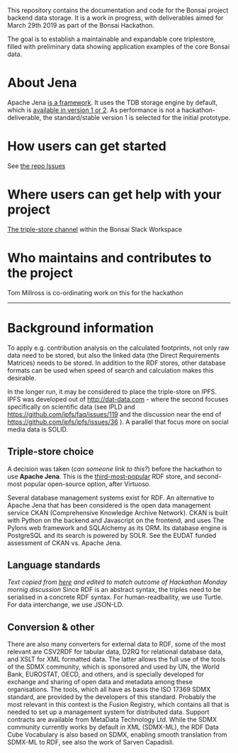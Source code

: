 This repository contains the documentation and code for the Bonsai project backend data storage. It is a work in progress, with deliverables aimed for March 29th 2019 as part of the Bonsai Hackathon.

The goal is to establish a maintainable and expandable core triplestore, filled with preliminary data showing application examples of the core Bonsai data.


# About Jena
Apache Jena [is a framework](https://jena.apache.org/getting_started/index.html). It uses the TDB storage engine by default, which is [available in version 1 or 2](https://jena.apache.org/documentation/tdb/index.html). As performance is not a hackathon-deliverable, the standard/stable version 1 is selected for the initial prototype.


# How users can get started
See [the repo Issues](https://github.com/BONSAMURAIS/triple-store/issues)

# Where users can get help with your project
[The triple-store channel](https://bonsai-open.slack.com/messages/CH9MHJL2K) within the Bonsai Slack Workspace 

# Who maintains and contributes to the project
Tom Millross is co-ordinating work on this for the hackathon

****
# Background information
To apply e.g. contribution analysis on the calculated footprints, not only raw data need to be stored, but also the linked data (the Direct Requirements Matrices) needs to be stored. In addition to the RDF stores, other database formats can be used when speed of search and calculation makes this desirable.

In the longer run, it may be considered to place the triple-store on IPFS. IPFS was developed out of http://dat-data.com - where the second focuses specifically on scientific data (see IPLD and https://github.com/ipfs/faq/issues/119 and the discussion near the end of https://github.com/ipfs/ipfs/issues/36 ). A parallel that focus more on social media data is SOLID.


## Triple-store choice
A decision was taken (_can someone link to this?_) before the hackathon to use **Apache Jena**. This is the [third-most-popular](https://db-engines.com/en/ranking/rdf+store) RDF store, and second-most popular open-source option, after Virtuoso. 

Several database management systems exist for RDF. An alternative to Apache Jena that has been considered is the open data management service CKAN (Comprehensive Knowledge Archive Network). CKAN is built with Python on the backend and Javascript on the frontend, and uses The Pylons web framework and SQLAlchemy as its ORM. Its database engine is PostgreSQL and its search is powered by SOLR. See the EUDAT funded assessment of CKAN vs. Apache Jena.

## Language standards
_Text copied from [here](https://github.com/BONSAMURAIS/bonsai/wiki/Data-Storage) and edited to match outcome of Hackathon Monday mornig discussion_
Since RDF is an abstract syntax, the triples need to be serialised in a concrete RDF syntax. For human-readbaility, we use Turtle. For data interchange, we use JSON-LD.

## Conversion & other
There are also many converters for external data to RDF, some of the most relevant are CSV2RDF for tabular data, D2RQ for relational database data, and XSLT for XML formatted data. The latter allows the full use of the tools of the SDMX community, which is sponsored and used by UN, the World Bank, EUROSTAT, OECD, and others, and is specially developed for exchange and sharing of open data and metadata among these organisations. The tools, which all have as basis the ISO 17369 SDMX standard, are provided by the developers of this standard. Probably the most relevant in this context is the Fusion Registry, which contains all that is needed to set up a management system for distributed data. Support contracts are available from MetaData Technology Ltd. While the SDMX community currently works by default in XML (SDMX-ML), the RDF Data Cube Vocabulary is also based on SDMX, enabling smooth translation from SDMX-ML to RDF, see also the work of Sarven Capadisli.
